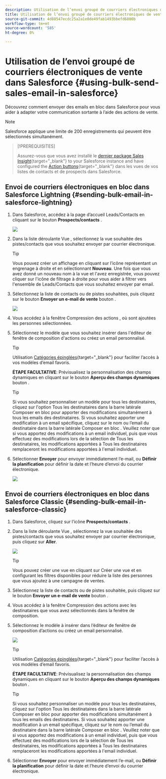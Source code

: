 ```yaml
---
description: Utilisation de l’envoi groupé de courriers électroniques de vente dans Salesforce - Documents Marketo - Documentation du produit
title: Utilisation de l’envoi groupé de courriers électroniques de vente dans Salesforce
source-git-commit: 4d88547ecdc25a2a1e0de49fab1493bbefd6800b
workflow-type: tm+mt
source-wordcount: '585'
ht-degree: 0%

---
```


# Utilisation de l’envoi groupé de courriers électroniques de vente dans Salesforce {#using-bulk-send-sales-email-in-salesforce}

Découvrez comment envoyer des emails en bloc dans Salesforce pour vous aider à adapter votre communication sortante à l’aide des actions de vente.

>[!NOTE]
>
>Salesforce applique une limite de 200 enregistrements qui peuvent être sélectionnés simultanément.

>[!PREREQUISITES]
>
>Assurez-vous que vous avez installé le [dernier package Sales Insight](/help/marketo/product-docs/marketo-sales-insight/msi-for-salesforce/upgrading/upgrading-your-msi-package.md){target="_blank"} to your Salesforce instance and have configured the [Action buttons](/help/marketo/product-docs/marketo-sales-insight/actions/crm/salesforce-package-configuration/add-action-buttons-to-salesforce-list-view.md){target="_blank"} dans les vues de vos listes de contacts et de prospects dans Salesforce.

## Envoi de courriers électroniques en bloc dans Salesforce Lightning {#sending-bulk-email-in-salesforce-lightning}

1. Dans Salesforce, accédez à la page d’accueil Leads/Contacts en cliquant sur le bouton **Prospects/contacts** .

   ![](assets/using-bulk-send-sales-email-in-salesforce-1.png)

1. Dans la liste déroulante Vue , sélectionnez la vue souhaitée des pistes/contacts que vous souhaitez envoyer par courrier électronique.

   >[!TIP]
   >
   >Vous pouvez créer un affichage en cliquant sur l’icône représentant un engrenage à droite et en sélectionnant **Nouveau**. Une fois que vous avez donné un nouveau nom à la vue et l&#39;avez enregistrée, vous pouvez cliquer sur l&#39;icône de filtrage à droite pour vous aider à filtrer vers l&#39;ensemble de Leads/Contacts que vous souhaitez envoyer par email.

1. Sélectionnez la liste de contacts ou de pistes souhaitées, puis cliquez sur le bouton **Envoyer un e-mail de vente** bouton .

   ![](assets/using-bulk-send-sales-email-in-salesforce-2.png)

1. Vous accédez à la fenêtre Compression des actions , où sont ajoutées les personnes sélectionnées.

1. Sélectionnez le modèle que vous souhaitez insérer dans l&#39;éditeur de fenêtre de composition d&#39;actions ou créez un email personnalisé.

   >[!TIP]
   >
   >Utilisation [Catégories épinglées](/help/marketo/product-docs/marketo-sales-insight/actions/email/using-the-compose-window/using-a-template-in-the-compose-window.md#pinning-template-categories-in-the-compose-window){target="_blank"} pour faciliter l’accès à vos modèles d’email favoris.

   **ÉTAPE FACULTATIVE**: Prévisualisez la personnalisation des champs dynamiques en cliquant sur le bouton **Aperçu des champs dynamiques** bouton .

   >[!TIP]
   >
   >Si vous souhaitez personnaliser un modèle pour tous les destinataires, cliquez sur l&#39;option Tous les destinataires dans la barre latérale Composer en bloc pour apporter des modifications simultanément à tous les emails des destinataires. Si vous souhaitez apporter une modification à un email spécifique, cliquez sur le nom ou l’email du destinataire dans la barre latérale Composer en bloc . Veuillez noter que si vous apportez des modifications à un email individuel, puis que vous effectuez des modifications lors de la sélection de Tous les destinataires, les modifications apportées à Tous les destinataires remplaceront les modifications apportées à l&#39;email individuel.

1. Sélectionner **Envoyer** pour envoyer immédiatement l’e-mail, ou **Définir la planification** pour définir la date et l’heure d’envoi du courrier électronique.

   ![](assets/using-bulk-send-sales-email-in-salesforce-3.png)

## Envoi de courriers électroniques en bloc dans Salesforce Classic {#sending-bulk-email-in-salesforce-classic}

1. Dans Salesforce, cliquez sur l’icône **Prospects/contacts** .

1. Dans la liste déroulante Vue , sélectionnez la vue souhaitée des pistes/contacts que vous souhaitez envoyer par courrier électronique, puis cliquez sur **Aller**.

   ![](assets/using-bulk-send-sales-email-in-salesforce-4.png)

   >[!TIP]
   >
   >Vous pouvez créer une vue en cliquant sur Créer une vue et en configurant les filtres disponibles pour réduire la liste des personnes que vous ajoutez à une campagne de ventes.

1. Sélectionnez la liste de contacts ou de pistes souhaitée, puis cliquez sur le bouton **Envoyer un e-mail de vente** bouton .

1. Vous accédez à la fenêtre Compression des actions avec les destinataires que vous avez sélectionnés dans la fenêtre de composition.

1. Sélectionnez le modèle à insérer dans l’éditeur de fenêtre de composition d’actions ou créez un email personnalisé.

   ![](assets/using-bulk-send-sales-email-in-salesforce-6.png)

   >[!TIP]
   >
   >Utilisation [Catégories épinglées](/help/marketo/product-docs/marketo-sales-insight/actions/email/using-the-compose-window/using-a-template-in-the-compose-window.md#pinning-template-categories-in-the-compose-window){target="_blank"} pour faciliter l’accès à vos modèles d’email favoris.

   **ÉTAPE FACULTATIVE**: Prévisualisez la personnalisation des champs dynamiques en cliquant sur le bouton **Aperçu des champs dynamiques** bouton .

   >[!TIP]
   >
   >Si vous souhaitez personnaliser un modèle pour tous les destinataires, cliquez sur l&#39;option Tous les destinataires dans la barre latérale Composer en bloc pour apporter des modifications simultanément à tous les emails des destinataires. Si vous souhaitez apporter une modification à un email spécifique, cliquez sur le nom ou l’email du destinataire dans la barre latérale Composer en bloc . Veuillez noter que si vous apportez des modifications à un email individuel, puis que vous effectuez des modifications lors de la sélection de Tous les destinataires, les modifications apportées à Tous les destinataires remplaceront les modifications apportées à l&#39;email individuel.

1. Sélectionner **Envoyer** pour envoyer immédiatement l’e-mail, ou **Définir la planification** pour définir la date et l’heure d’envoi du courrier électronique.
